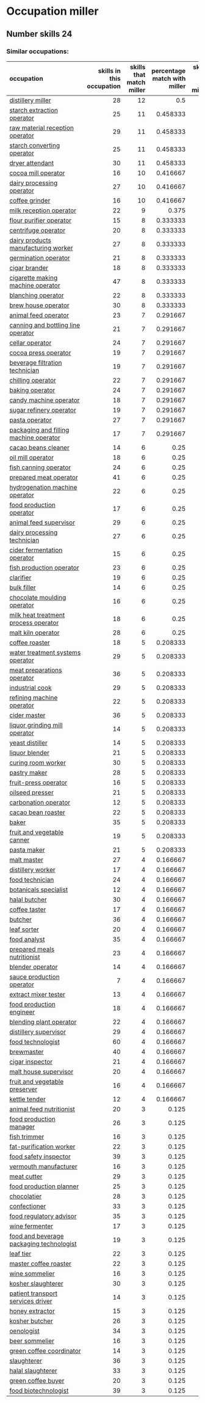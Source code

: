 # Occupation miller
## Number skills 24
### Similar occupations:
| occupation                                                                              |   skills in this occupation |   skills that match miller |   percentage match with miller |   skills not in miller |
|:----------------------------------------------------------------------------------------|----------------------------:|---------------------------:|-------------------------------:|-----------------------:|
| [distillery miller](distillery_miller.md)                                               |                          28 |                         12 |                       0.5      |                     16 |
| [starch extraction operator](starch_extraction_operator.md)                             |                          25 |                         11 |                       0.458333 |                     14 |
| [raw material reception operator](raw_material_reception_operator.md)                   |                          29 |                         11 |                       0.458333 |                     18 |
| [starch converting operator](starch_converting_operator.md)                             |                          25 |                         11 |                       0.458333 |                     14 |
| [dryer attendant](dryer_attendant.md)                                                   |                          30 |                         11 |                       0.458333 |                     19 |
| [cocoa mill operator](cocoa_mill_operator.md)                                           |                          16 |                         10 |                       0.416667 |                      6 |
| [dairy processing operator](dairy_processing_operator.md)                               |                          27 |                         10 |                       0.416667 |                     17 |
| [coffee grinder](coffee_grinder.md)                                                     |                          16 |                         10 |                       0.416667 |                      6 |
| [milk reception operator](milk_reception_operator.md)                                   |                          22 |                          9 |                       0.375    |                     13 |
| [flour purifier operator](flour_purifier_operator.md)                                   |                          15 |                          8 |                       0.333333 |                      7 |
| [centrifuge operator](centrifuge_operator.md)                                           |                          20 |                          8 |                       0.333333 |                     12 |
| [dairy products manufacturing worker](dairy_products_manufacturing_worker.md)           |                          27 |                          8 |                       0.333333 |                     19 |
| [germination operator](germination_operator.md)                                         |                          21 |                          8 |                       0.333333 |                     13 |
| [cigar brander](cigar_brander.md)                                                       |                          18 |                          8 |                       0.333333 |                     10 |
| [cigarette making machine operator](cigarette_making_machine_operator.md)               |                          47 |                          8 |                       0.333333 |                     39 |
| [blanching operator](blanching_operator.md)                                             |                          22 |                          8 |                       0.333333 |                     14 |
| [brew house operator](brew_house_operator.md)                                           |                          30 |                          8 |                       0.333333 |                     22 |
| [animal feed operator](animal_feed_operator.md)                                         |                          23 |                          7 |                       0.291667 |                     16 |
| [canning and bottling line operator](canning_and_bottling_line_operator.md)             |                          21 |                          7 |                       0.291667 |                     14 |
| [cellar operator](cellar_operator.md)                                                   |                          24 |                          7 |                       0.291667 |                     17 |
| [cocoa press operator](cocoa_press_operator.md)                                         |                          19 |                          7 |                       0.291667 |                     12 |
| [beverage filtration technician](beverage_filtration_technician.md)                     |                          19 |                          7 |                       0.291667 |                     12 |
| [chilling operator](chilling_operator.md)                                               |                          22 |                          7 |                       0.291667 |                     15 |
| [baking operator](baking_operator.md)                                                   |                          24 |                          7 |                       0.291667 |                     17 |
| [candy machine operator](candy_machine_operator.md)                                     |                          18 |                          7 |                       0.291667 |                     11 |
| [sugar refinery operator](sugar_refinery_operator.md)                                   |                          19 |                          7 |                       0.291667 |                     12 |
| [pasta operator](pasta_operator.md)                                                     |                          27 |                          7 |                       0.291667 |                     20 |
| [packaging and filling machine operator](packaging_and_filling_machine_operator.md)     |                          17 |                          7 |                       0.291667 |                     10 |
| [cacao beans cleaner](cacao_beans_cleaner.md)                                           |                          14 |                          6 |                       0.25     |                      8 |
| [oil mill operator](oil_mill_operator.md)                                               |                          18 |                          6 |                       0.25     |                     12 |
| [fish canning operator](fish_canning_operator.md)                                       |                          24 |                          6 |                       0.25     |                     18 |
| [prepared meat operator](prepared_meat_operator.md)                                     |                          41 |                          6 |                       0.25     |                     35 |
| [hydrogenation machine operator](hydrogenation_machine_operator.md)                     |                          22 |                          6 |                       0.25     |                     16 |
| [food production operator](food_production_operator.md)                                 |                          17 |                          6 |                       0.25     |                     11 |
| [animal feed supervisor](animal_feed_supervisor.md)                                     |                          29 |                          6 |                       0.25     |                     23 |
| [dairy processing technician](dairy_processing_technician.md)                           |                          27 |                          6 |                       0.25     |                     21 |
| [cider fermentation operator](cider_fermentation_operator.md)                           |                          15 |                          6 |                       0.25     |                      9 |
| [fish production operator](fish_production_operator.md)                                 |                          23 |                          6 |                       0.25     |                     17 |
| [clarifier](clarifier.md)                                                               |                          19 |                          6 |                       0.25     |                     13 |
| [bulk filler](bulk_filler.md)                                                           |                          14 |                          6 |                       0.25     |                      8 |
| [chocolate moulding operator](chocolate_moulding_operator.md)                           |                          16 |                          6 |                       0.25     |                     10 |
| [milk heat treatment process operator](milk_heat_treatment_process_operator.md)         |                          18 |                          6 |                       0.25     |                     12 |
| [malt kiln operator](malt_kiln_operator.md)                                             |                          28 |                          6 |                       0.25     |                     22 |
| [coffee roaster](coffee_roaster.md)                                                     |                          18 |                          5 |                       0.208333 |                     13 |
| [water treatment systems operator](water_treatment_systems_operator.md)                 |                          29 |                          5 |                       0.208333 |                     24 |
| [meat preparations operator](meat_preparations_operator.md)                             |                          36 |                          5 |                       0.208333 |                     31 |
| [industrial cook](industrial_cook.md)                                                   |                          29 |                          5 |                       0.208333 |                     24 |
| [refining machine operator](refining_machine_operator.md)                               |                          22 |                          5 |                       0.208333 |                     17 |
| [cider master](cider_master.md)                                                         |                          36 |                          5 |                       0.208333 |                     31 |
| [liquor grinding mill operator](liquor_grinding_mill_operator.md)                       |                          14 |                          5 |                       0.208333 |                      9 |
| [yeast distiller](yeast_distiller.md)                                                   |                          14 |                          5 |                       0.208333 |                      9 |
| [liquor blender](liquor_blender.md)                                                     |                          21 |                          5 |                       0.208333 |                     16 |
| [curing room worker](curing_room_worker.md)                                             |                          30 |                          5 |                       0.208333 |                     25 |
| [pastry maker](pastry_maker.md)                                                         |                          28 |                          5 |                       0.208333 |                     23 |
| [fruit-press operator](fruit-press_operator.md)                                         |                          16 |                          5 |                       0.208333 |                     11 |
| [oilseed presser](oilseed_presser.md)                                                   |                          21 |                          5 |                       0.208333 |                     16 |
| [carbonation operator](carbonation_operator.md)                                         |                          12 |                          5 |                       0.208333 |                      7 |
| [cacao bean roaster](cacao_bean_roaster.md)                                             |                          22 |                          5 |                       0.208333 |                     17 |
| [baker](baker.md)                                                                       |                          35 |                          5 |                       0.208333 |                     30 |
| [fruit and vegetable canner](fruit_and_vegetable_canner.md)                             |                          19 |                          5 |                       0.208333 |                     14 |
| [pasta maker](pasta_maker.md)                                                           |                          21 |                          5 |                       0.208333 |                     16 |
| [malt master](malt_master.md)                                                           |                          27 |                          4 |                       0.166667 |                     23 |
| [distillery worker](distillery_worker.md)                                               |                          17 |                          4 |                       0.166667 |                     13 |
| [food technician](food_technician.md)                                                   |                          24 |                          4 |                       0.166667 |                     20 |
| [botanicals specialist](botanicals_specialist.md)                                       |                          12 |                          4 |                       0.166667 |                      8 |
| [halal butcher](halal_butcher.md)                                                       |                          30 |                          4 |                       0.166667 |                     26 |
| [coffee taster](coffee_taster.md)                                                       |                          17 |                          4 |                       0.166667 |                     13 |
| [butcher](butcher.md)                                                                   |                          36 |                          4 |                       0.166667 |                     32 |
| [leaf sorter](leaf_sorter.md)                                                           |                          20 |                          4 |                       0.166667 |                     16 |
| [food analyst](food_analyst.md)                                                         |                          35 |                          4 |                       0.166667 |                     31 |
| [prepared meals nutritionist](prepared_meals_nutritionist.md)                           |                          23 |                          4 |                       0.166667 |                     19 |
| [blender operator](blender_operator.md)                                                 |                          14 |                          4 |                       0.166667 |                     10 |
| [sauce production operator](sauce_production_operator.md)                               |                           7 |                          4 |                       0.166667 |                      3 |
| [extract mixer tester](extract_mixer_tester.md)                                         |                          13 |                          4 |                       0.166667 |                      9 |
| [food production engineer](food_production_engineer.md)                                 |                          18 |                          4 |                       0.166667 |                     14 |
| [blending plant operator](blending_plant_operator.md)                                   |                          22 |                          4 |                       0.166667 |                     18 |
| [distillery supervisor](distillery_supervisor.md)                                       |                          29 |                          4 |                       0.166667 |                     25 |
| [food technologist](food_technologist.md)                                               |                          60 |                          4 |                       0.166667 |                     56 |
| [brewmaster](brewmaster.md)                                                             |                          40 |                          4 |                       0.166667 |                     36 |
| [cigar inspector](cigar_inspector.md)                                                   |                          21 |                          4 |                       0.166667 |                     17 |
| [malt house supervisor](malt_house_supervisor.md)                                       |                          20 |                          4 |                       0.166667 |                     16 |
| [fruit and vegetable preserver](fruit_and_vegetable_preserver.md)                       |                          16 |                          4 |                       0.166667 |                     12 |
| [kettle tender](kettle_tender.md)                                                       |                          12 |                          4 |                       0.166667 |                      8 |
| [animal feed nutritionist](animal_feed_nutritionist.md)                                 |                          20 |                          3 |                       0.125    |                     17 |
| [food production manager](food_production_manager.md)                                   |                          26 |                          3 |                       0.125    |                     23 |
| [fish trimmer](fish_trimmer.md)                                                         |                          16 |                          3 |                       0.125    |                     13 |
| [fat-purification worker](fat-purification_worker.md)                                   |                          22 |                          3 |                       0.125    |                     19 |
| [food safety inspector](food_safety_inspector.md)                                       |                          39 |                          3 |                       0.125    |                     36 |
| [vermouth manufacturer](vermouth_manufacturer.md)                                       |                          16 |                          3 |                       0.125    |                     13 |
| [meat cutter](meat_cutter.md)                                                           |                          29 |                          3 |                       0.125    |                     26 |
| [food production planner](food_production_planner.md)                                   |                          25 |                          3 |                       0.125    |                     22 |
| [chocolatier](chocolatier.md)                                                           |                          28 |                          3 |                       0.125    |                     25 |
| [confectioner](confectioner.md)                                                         |                          33 |                          3 |                       0.125    |                     30 |
| [food regulatory advisor](food_regulatory_advisor.md)                                   |                          35 |                          3 |                       0.125    |                     32 |
| [wine fermenter](wine_fermenter.md)                                                     |                          17 |                          3 |                       0.125    |                     14 |
| [food and beverage packaging technologist](food_and_beverage_packaging_technologist.md) |                          19 |                          3 |                       0.125    |                     16 |
| [leaf tier](leaf_tier.md)                                                               |                          22 |                          3 |                       0.125    |                     19 |
| [master coffee roaster](master_coffee_roaster.md)                                       |                          22 |                          3 |                       0.125    |                     19 |
| [wine sommelier](wine_sommelier.md)                                                     |                          16 |                          3 |                       0.125    |                     13 |
| [kosher slaughterer](kosher_slaughterer.md)                                             |                          30 |                          3 |                       0.125    |                     27 |
| [patient transport services driver](patient_transport_services_driver.md)               |                          14 |                          3 |                       0.125    |                     11 |
| [honey extractor](honey_extractor.md)                                                   |                          15 |                          3 |                       0.125    |                     12 |
| [kosher butcher](kosher_butcher.md)                                                     |                          26 |                          3 |                       0.125    |                     23 |
| [oenologist](oenologist.md)                                                             |                          34 |                          3 |                       0.125    |                     31 |
| [beer sommelier](beer_sommelier.md)                                                     |                          16 |                          3 |                       0.125    |                     13 |
| [green coffee coordinator](green coffee coordinator.md)                                 |                          14 |                          3 |                       0.125    |                     11 |
| [slaughterer](slaughterer.md)                                                           |                          36 |                          3 |                       0.125    |                     33 |
| [halal slaughterer](halal_slaughterer.md)                                               |                          33 |                          3 |                       0.125    |                     30 |
| [green coffee buyer](green_coffee_buyer.md)                                             |                          20 |                          3 |                       0.125    |                     17 |
| [food biotechnologist](food_biotechnologist.md)                                         |                          39 |                          3 |                       0.125    |                     36 |
